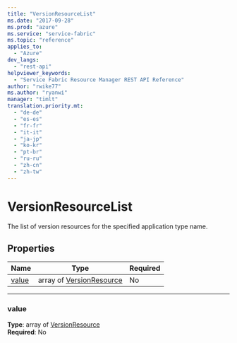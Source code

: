 ```yaml
---
title: "VersionResourceList"
ms.date: "2017-09-28"
ms.prod: "azure"
ms.service: "service-fabric"
ms.topic: "reference"
applies_to: 
  - "Azure"
dev_langs: 
  - "rest-api"
helpviewer_keywords: 
  - "Service Fabric Resource Manager REST API Reference"
author: "rwike77"
ms.author: "ryanwi"
manager: "timlt"
translation.priority.mt: 
  - "de-de"
  - "es-es"
  - "fr-fr"
  - "it-it"
  - "ja-jp"
  - "ko-kr"
  - "pt-br"
  - "ru-ru"
  - "zh-cn"
  - "zh-tw"
---
```

# VersionResourceList

The list of version resources for the specified application type name.

## Properties
| Name | Type | Required |
| --- | --- | --- |
| [value](#value) | array of [VersionResource](sfrp-2017-07-01-preview-model-versionresource.md) | No |

____
### value
__Type__: array of [VersionResource](sfrp-2017-07-01-preview-model-versionresource.md) <br/>
__Required__: No<br/>
<br/>

